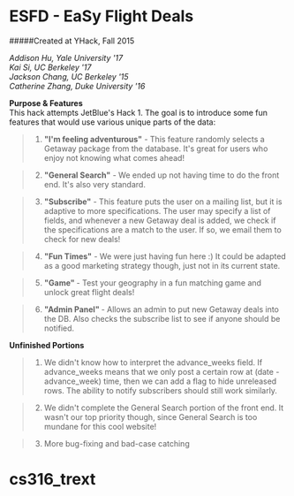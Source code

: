 # ESFD - EaSy Flight Deals
#####Created at YHack, Fall 2015

*Addison Hu, Yale University '17* <br>
*Kai Si, UC Berkeley '17* <br>
*Jackson Chang, UC Berkeley '15* <br>
*Catherine Zhang, Duke University '16* <br>

**Purpose & Features** <br>
This hack attempts JetBlue's Hack 1. The goal is to introduce some fun features that would use various unique parts of the data: <br>

> 1. <b>"I'm feeling adventurous"</b> - This feature randomly selects a Getaway package from the database. It's great for users who enjoy not knowing what comes ahead!

> 2. <b>"General Search"</b> - We ended up not having time to do the front end. It's also very standard.

> 3. <b>"Subscribe"</b> - This feature puts the user on a mailing list, but it is adaptive to more
        specifications. The user may specify a list of fields, and whenever a new 
        Getaway deal is added, we check if the specifications are a match to the
        user. If so, we email them to check for new deals!

> 4. <b>"Fun Times"</b> - We were just having fun here :) It could be adapted as a good marketing 
        strategy though, just not in its current state.

> 5. <b>"Game" </b> - Test your geography in a fun matching game and unlock great flight deals!


> 6. <b>"Admin Panel" </b> - Allows an admin to put new Getaway deals into the DB. Also checks the
        subscribe list to see if anyone should be notified.

**Unfinished Portions** <br>

> 1. We didn't know how to interpret the advance_weeks field. If advance_weeks means
that we only post a certain row at (date - advance_week) time, then we can add a 
flag to hide unreleased rows. The ability to notify subscribers should still work
similarly.

> 2. We didn't complete the General Search portion of the front end. It wasn't our
top priority though, since General Search is too mundane for this cool website!

> 3. More bug-fixing and bad-case catching
# cs316_trext
